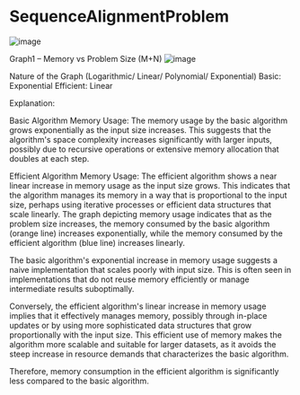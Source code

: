 # SequenceAlignmentProblem

![image](https://github.com/YaminiKanuparthi/SequenceAlignmentProblem/assets/83491239/9dfc6bae-0aa0-4e11-93bf-39f5d829da5f)

Graph1 – Memory vs Problem Size (M+N)
![image](https://github.com/YaminiKanuparthi/SequenceAlignmentProblem/assets/83491239/b58d4b52-ebc8-4db4-9ec2-d00841e0a8ec)

Nature of the Graph (Logarithmic/ Linear/ Polynomial/ Exponential)
Basic: Exponential
Efficient: Linear 

Explanation:  

Basic Algorithm Memory Usage: The memory usage by the basic algorithm grows exponentially as the input size increases. This suggests that the algorithm's space complexity increases significantly with larger inputs, possibly due to recursive operations or extensive memory allocation that doubles at each step.

Efficient Algorithm Memory Usage: The efficient algorithm shows a near linear increase in memory usage as the input size grows. This indicates that the algorithm manages its memory in a way that is proportional to the input size, perhaps using iterative processes or efficient data structures that scale linearly.
The graph depicting memory usage indicates that as the problem size increases, the memory consumed by the basic algorithm (orange line) increases exponentially, while the memory consumed by the efficient algorithm (blue line) increases linearly.

The basic algorithm's exponential increase in memory usage suggests a naive implementation that scales poorly with input size. This is often seen in implementations that do not reuse memory efficiently or manage intermediate results suboptimally.

Conversely, the efficient algorithm's linear increase in memory usage implies that it effectively manages memory, possibly through in-place updates or by using more sophisticated data structures that grow proportionally with the input size. This efficient use of memory makes the algorithm more scalable and suitable for larger datasets, as it avoids the steep increase in resource demands that characterizes the basic algorithm.

Therefore, memory consumption in the efficient algorithm is significantly less compared to the basic algorithm.

